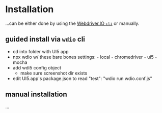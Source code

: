 # Installation

...can be either done by using the [Webdriver.IO `cli`](https://webdriver.io/docs/gettingstarted.html) or manually.

## guided install via `wdio` cli

- cd into folder with UI5 app
- npx wdio
  w/ these bare bones settings: - local - chromedriver - ui5 - mocha
- add wdi5 config object
  - make sure screenshot dir exists
- edit UI5.app's package.json to read "test": "wdio run wdio.conf.js"

## manual installation

...
